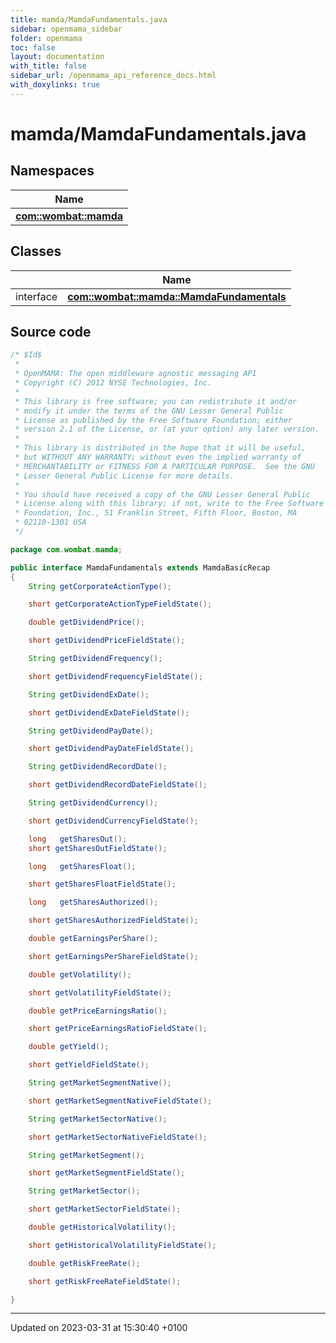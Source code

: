 ```yaml
---
title: mamda/MamdaFundamentals.java
sidebar: openmama_sidebar
folder: openmama
toc: false
layout: documentation
with_title: false
sidebar_url: /openmama_api_reference_docs.html
with_doxylinks: true
---
```


# mamda/MamdaFundamentals.java



## Namespaces

| Name           |
| -------------- |
| **[com::wombat::mamda](namespacecom_1_1wombat_1_1mamda.html)**  |

## Classes

|                | Name           |
| -------------- | -------------- |
| interface | **[com::wombat::mamda::MamdaFundamentals](interfacecom_1_1wombat_1_1mamda_1_1MamdaFundamentals.html)**  |




## Source code

```java
/* $Id$
 *
 * OpenMAMA: The open middleware agnostic messaging API
 * Copyright (C) 2012 NYSE Technologies, Inc.
 *
 * This library is free software; you can redistribute it and/or
 * modify it under the terms of the GNU Lesser General Public
 * License as published by the Free Software Foundation; either
 * version 2.1 of the License, or (at your option) any later version.
 *
 * This library is distributed in the hope that it will be useful,
 * but WITHOUT ANY WARRANTY; without even the implied warranty of
 * MERCHANTABILITY or FITNESS FOR A PARTICULAR PURPOSE.  See the GNU
 * Lesser General Public License for more details.
 *
 * You should have received a copy of the GNU Lesser General Public
 * License along with this library; if not, write to the Free Software
 * Foundation, Inc., 51 Franklin Street, Fifth Floor, Boston, MA
 * 02110-1301 USA
 */

package com.wombat.mamda;

public interface MamdaFundamentals extends MamdaBasicRecap
{
    String getCorporateActionType();

    short getCorporateActionTypeFieldState();

    double getDividendPrice();

    short getDividendPriceFieldState();

    String getDividendFrequency();

    short getDividendFrequencyFieldState();

    String getDividendExDate();

    short getDividendExDateFieldState();

    String getDividendPayDate();

    short getDividendPayDateFieldState();

    String getDividendRecordDate();

    short getDividendRecordDateFieldState();

    String getDividendCurrency();

    short getDividendCurrencyFieldState();

    long   getSharesOut();
    short getSharesOutFieldState();

    long   getSharesFloat();

    short getSharesFloatFieldState();

    long   getSharesAuthorized();

    short getSharesAuthorizedFieldState();

    double getEarningsPerShare();

    short getEarningsPerShareFieldState();

    double getVolatility();

    short getVolatilityFieldState();

    double getPriceEarningsRatio();

    short getPriceEarningsRatioFieldState();

    double getYield();

    short getYieldFieldState();

    String getMarketSegmentNative();

    short getMarketSegmentNativeFieldState();

    String getMarketSectorNative();

    short getMarketSectorNativeFieldState();

    String getMarketSegment();

    short getMarketSegmentFieldState();

    String getMarketSector();

    short getMarketSectorFieldState();

    double getHistoricalVolatility();

    short getHistoricalVolatilityFieldState();

    double getRiskFreeRate();

    short getRiskFreeRateFieldState();

}
```


-------------------------------

Updated on 2023-03-31 at 15:30:40 +0100
